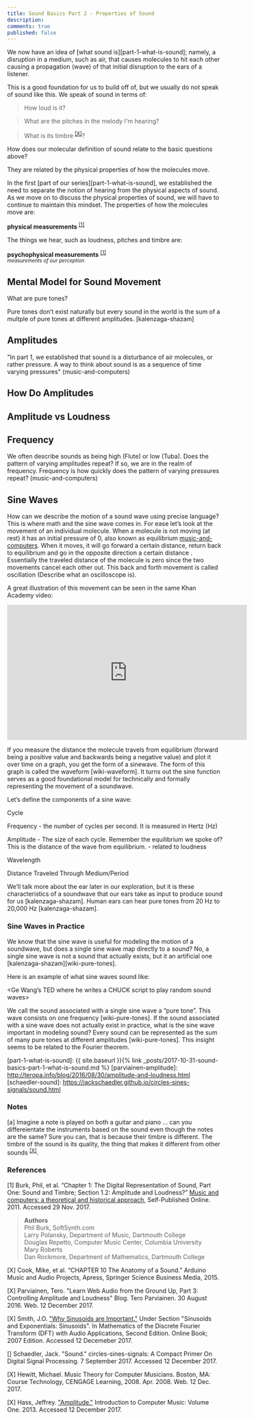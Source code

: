 ```yaml
---
title: Sound Basics Part 2 - Properties of Sound
description: 
comments: true
published: false
---
```


We now have an idea of [what sound is][part-1-what-is-sound]; namely, a disruption in a medium, such as air, that causes molecules to hit each other causing a propagation (wave) of that initial disruption to the ears of a listener.

This is a good foundation for us to build off of, but we usually do not speak of sound like this.  We speak of sound in terms of:

> How loud is it?

> What are the pitches in the melody I'm hearing?

> What is its timbre <sup>[[X]](#what-is-timbre)</sup>?

How does our molecular definition of sound relate to the basic questions above?

They are related by the physical properties of how the molecules move.

In the first [part of our series][part-1-what-is-sound], we established the need to separate the notion of hearing from the physical aspects of sound.  As we move on to discuss the physical properties of sound, we will have to continue to maintain this mindset.  The properties of how the molecules move are:

**physical measurements** <sup>[[1]](#music-and-computers)</sup>

The things we hear, such as loudness, pitches and timbre are:

**psychophysical measurements** <sup>[[1]](#music-and-computers)</sup>
<br/><sub>*measurements of our perception*</sub>

## Mental Model for Sound Movement



What are pure tones?

Pure tones don’t exist naturally but every sound in the world is the sum of a multple of pure tones at different amplitudes. [kalenzaga-shazam]

## Amplitudes
"In part 1, we established that sound is a disturbance of air molecules, or rather pressure.  A way to think about sound is as a sequence of time varying pressures" (music-and-computers)

## How Do Amplitudes 

## Amplitude vs Loudness


## Frequency
We often describe sounds as being high (Flute) or low (Tuba).  Does the pattern of varying amplitudes repeat?  If so, we are in the realm of frequency.  Frequency is how quickly does the pattern of varying pressures repeat?  (music-and-computers)

## Sine Waves
How can we describe the motion of a sound wave using precise language?  This is where math and the sine wave comes in.  For ease let’s look at the movement of an individual molecule.  When a molecule is not moving (at rest) it has an initial pressure of 0, also known as equilibrium [music-and-computers].  When it moves, it will go forward a certain distance, return back to equilibrium and go in the opposite direction a certain distance .  Essentially the traveled distance of the molecule is zero since the two movements cancel each other out.  This back and forth movement is called oscillation (Describe what an oscilloscope is).  

A great illustration of this movement can be seen in the same Khan Academy video:
<iframe width="560" height="315" src="https://www.youtube.com/embed/-_xZZt99MzY?start=22&end=40" frameborder="0" allowfullscreen></iframe>

If you measure the distance the molecule travels from equilibrium (forward being a positive value and backwards being a negative value) and plot it over time on a graph, you get the form of a sinewave.  The form of this graph is called the waveform [wiki-waveform].  It turns out the sine function serves as a good foundational model for technically and formally representing the movement of a soundwave.


Let’s define the components of a sine wave:

Cycle

Frequency - the number of cycles per second.  It is measured in Hertz (Hz)

Amplitude - The size of each cycle.  Remember the equilibrium we spoke of?  This is the distance of the wave from equilibrium. - related to loudness

Wavelength

Distance Traveled Through Medium/Period


We’ll talk more about the ear later in our exploration, but it is these characteristics of a soundwave that our ears take as input to produce sound for us [kalenzaga-shazam].  Human ears can hear pure tones from 20 Hz to 20,000 Hz [kalenzaga-shazam].

### Sine Waves in Practice

We know that the sine wave is useful for modeling the motion of a soundwave, but does a single sine wave map directly to a sound?  No, a single sine wave is not a sound that actually exists, but it an artificial one [kalenzaga-shazam][wiki-pure-tones].  


Here is an example of what sine waves sound like:

<Ge Wang’s TED where he writes a CHUCK script to play random sound waves>


We call the sound associated with a single sine wave a “pure tone”.  This wave consists on one frequency [wiki-pure-tones].  If the sound associated with a sine wave does not actually exist in practice, what is the sine wave important in modeling sound?  Every sound can be represented as the sum of many pure tones at different amplitudes [wiki-pure-tones].  This insight seems to be related to the Fourier theorem.  

[hass-amplitude]: http://www.indiana.edu/%7Eemusic/etext/acoustics/chapter1_amplitude.shtml
[jos-why-sinusoids]: https://ccrma.stanford.edu/~jos/mdft/Why_Sinusoids_Important.html
[music-and-computers]: http://cmc.music.columbia.edu/MusicAndComputers/
[part-1-what-is-sound]: {{ site.baseurl }}{% link _posts/2017-10-31-sound-basics-part-1-what-is-sound.md %}
[parviainen-amplitude]: http://teropa.info/blog/2016/08/30/amplitude-and-loudness.html
[schaedler-sound]: https://jackschaedler.github.io/circles-sines-signals/sound.html

### Notes
[<a name="what-is-timbre">a</a>] Imagine a note is played on both a guitar and piano ... can you differeientate the instruments based on the sound even though the notes are the same?  Sure you can, that is because their timbre is different.  The timbre of the sound is its quality, the thing that makes it different from other sounds <sup>[[X]](#cook-adruino-music)</sup>.  

### References
[<a name="music-and-computers">1</a>]
Burk, Phil, et al. “Chapter 1: The Digital Representation of Sound, Part One: Sound and Timbre; Section 1.2: Amplitude and Loudness?” [Music and computers: a theoretical and historical approach][music-and-computers], Self-Published Online. 2011. Accessed 29 Nov. 2017.
> **Authors**<br/>
> Phil Burk, SoftSynth.com<br/>
> Larry Polansky, Department of Music, Dartmouth College<br/>
> Douglas Repetto, Computer Music Center, Columbia University<br/>
> Mary Roberts<br/>
> Dan Rockmore, Department of Mathematics, Dartmouth College<br/>

[<a name="cook-adruino-music">X</a>] Cook, Mike, et al. “CHAPTER 10 The Anatomy of a Sound.” Arduino Music and Audio Projects, Apress, Springer Science Business Media, 2015.

[<a name="parviainen-amplitude">X</a>] Parviainen, Tero. "Learn Web Audio from the Ground Up, Part 3: Controlling Amplitude and Loudness" Blog. Tero Parviainen. 30 August 2016. Web. 12 December 2017.

[<a name="jos-why-sinusoids">X</a>] Smith, J.O. ["Why Sinusoids are Important."][jos-why-sinusoids] Under Section "Sinusoids and Exponentials: Sinusoids". In Mathematics of the Discrete Fourier Transform (DFT) with Audio Applications, Second Edition. Online Book; 2007 Edition. Accessed 12 Decemeber 2017.

[<a name="schaedler-sound"></a>] Schaedler, Jack. "Sound." circles-sines-signals: A Compact Primer On Digital Signal Processing. 7 September 2017. Accessed 12 December 2017.

[<a name="hewitt-music">X</a>] Hewitt, Michael. Music Theory for Computer Musicians. Boston, MA: Course Technology, CENGAGE Learning, 2008. Apr. 2008. Web. 12 Dec. 2017.

[<a name="hass-amplitude">X</a>] Hass, Jeffrey. ["Amplitude."][hass-amplitude] Introduction to Computer Music: Volume One. 2013. Accessed 12 December 2017.

